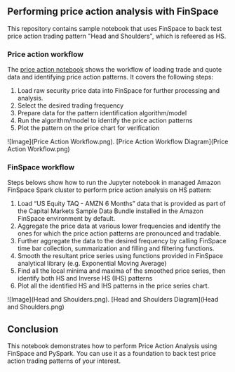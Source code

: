 ## Performing price action analysis with FinSpace

This repository contains sample notebook that uses FinSpace to back test price action trading pattern "Head and Shoulders", which is refeered as HS.

### Price action workflow

The [price action notebook](price-action.ipynb) shows the workflow of loading trade and quote data and identifying price action patterns.
It covers the following steps:  
1.	Load raw security price data into FinSpace for further processing and analysis. 
2.	Select the desired trading frequency
3.	Prepare data for the pattern identification algorithm/model
4.	Run the algorithm/model to identify the price action patterns
5.	Plot the pattern on the price chart for verification

![Image](Price Action Workflow.png).
[Price Action Workflow Diagram](Price Action Workflow.png)

### FinSpace workflow

Steps belows show how to run the Jupyter notebook in managed Amazon FinSpace Spark cluster to perform price action analysis on HS pattern:

1.	Load “US Equity TAQ - AMZN 6 Months” data that is provided as part of the Capital Markets Sample Data Bundle installed in the Amazon FinSpace environment by default. 
2.	Aggregate the price data at various lower frequencies and identify the ones for which the price action patterns are pronounced and tradable.  
3.	Further aggregate the data to the desired frequency by calling FinSpace time bar collection, summarization and filling and filtering functions.
4.  Smooth the resultant price series using functions provided in FinSpace analytical library (e.g. Exponential Moving Average)  
4.	Find all the local minima and maxima of the smoothed price series, then identify both HS and Inverse HS (IHS) patterns 
5.	Plot all the identified HS and IHS patterns in the price series chart.

![Image](Head and Shoulders.png).
[Head and Shoulders Diagram](Head and Shoulders.png)

## Conclusion

This notebook demonstrates how to perform Price Action Analysis using FinSpace and PySpark. You can use it as a foundation to back test price action trading patterns of your interest.
